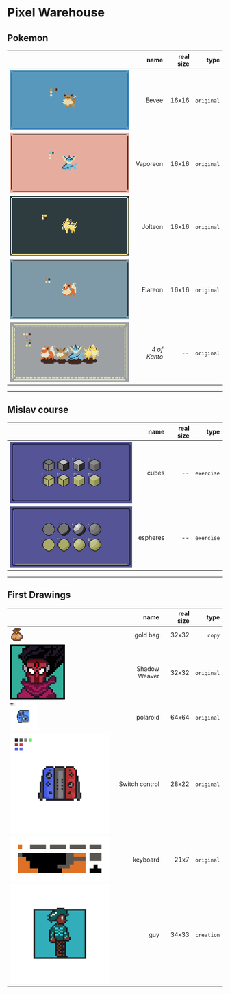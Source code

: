 # Pixel Warehouse

## Pokemon

|                                           |     name | real size |       type |
| :---------------------------------------- | -------: | --------: | ---------: |
| ![](pokemon/eevee/eevee-export.png)       |    Eevee |     16x16 | `original` |
| ![](pokemon/vaporeon/vaporeon-export.png) | Vaporeon |     16x16 | `original` |
| ![](pokemon/jolteon/jolteon-export.png)   |  Jolteon |     16x16 | `original` |
| ![](pokemon/flareon/flareon-export.png)   |  Flareon |     16x16 | `original` |
| ![](pokemon/4-of-kanto/4-of-kanto-export.png) | _4 of Kanto_ | -- | `original` |

***

## Mislav course

|                                                       |     name | real size |       type |
| :---------------------------------------------------- | -------: | --------: | ---------: |
| ![](mislav-course/1-cubos/ejercicio-curso-export.png) |    cubes |        -- | `exercise` |
| ![](mislav-course/2-esferas/ejercicio-esferas.png)    | espheres |        -- | `exercise` |

***

## First Drawings

|                                                       |           name | real size |       type |
| :---------------------------------------------------- | -------------: | --------: | ---------: |
| ![](first-drawings/gold-bag/bolsa.png)                |       gold bag |     32x32 |     `copy` |
| ![](first-drawings/shadow-weaver/shadow-weaver-3.png) |  Shadow Weaver |     32x32 | `original` |
| ![](first-drawings/polaroid/polaroid-export.png)      |       polaroid |     64x64 | `original` |
| ![](first-drawings/switch-control/mando-t.gif)        | Switch control |     28x22 | `original` |
| ![](first-drawings/keyboard/keyboard.gif)             |       keyboard |      21x7 | `original` |
| ![](first-drawings/guy/guy.png)                       |            guy |     34x33 | `creation` |
